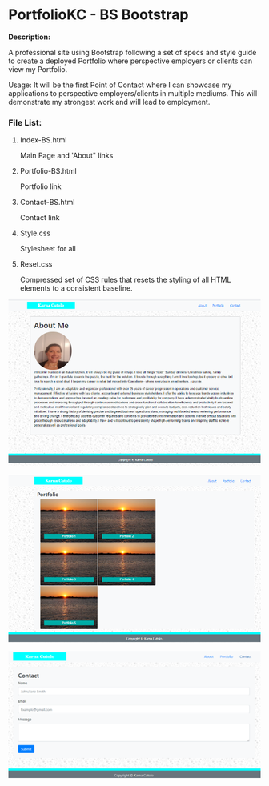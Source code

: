 # PortfolioKC - BS Bootstrap


**Description:**

A professional site using Bootstrap following a set of specs and style guide to create a deployed Portfolio where perspective employers or clients can view my Portfolio.

Usage:
It will be the first Point of Contact where I can showcase my applications to perspective employers/clients in multiple mediums. This will demonstrate my strongest work and will lead to employment.


### File List:

1. Index-BS.html
    
    Main Page and 'About" links

2. Portfolio-BS.html    
    
    Portfolio link 

3. Contact-BS.html      

    Contact link

4. Style.css         

    Stylesheet for all

5. Reset.css

    Compressed set of CSS rules that resets the styling of all HTML elements to a consistent baseline.



![Index Page](./Assets/Images/AboutMe.png)

![Portfolio Page](./Assets/Images/Portfolio.png)

![Contact Page](Assets/Images/Contact.png)



